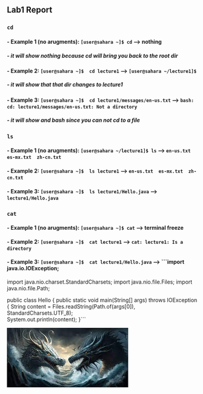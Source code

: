 ## Lab1 Report

### ```cd```
#### - Example 1 (no arugments): ```[user@sahara ~]$ cd``` --> nothing
##### - it will show nothing because cd will bring you back to the root dir
#### - Example 2: ```[user@sahara ~]$  cd lecture1``` -->  ```[user@sahara ~/lecture1]$```
##### - it will show that that dir changes to lecture1
#### - Example 3: ```[user@sahara ~]$  cd lecture1/messages/en-us.txt``` --> ```bash: cd: lecture1/messages/en-us.txt: Not a directory```
##### - it will show and bash since you can not cd to a file 

### ```ls```
#### - Example 1 (no arugments): ```[user@sahara ~/lecture1]$ ls``` --> ```en-us.txt  es-mx.txt  zh-cn.txt```
#### - Example 2: ```[user@sahara ~]$  ls lecture1``` -->  ```en-us.txt  es-mx.txt  zh-cn.txt```
#### - Example 3: ```[user@sahara ~]$  ls lecture1/Hello.java``` --> ```lecture1/Hello.java```


### ```cat```
#### - Example 1 (no arugments): ```[user@sahara ~]$ cat``` --> terminal freeze
#### - Example 2: ```[user@sahara ~]$  cat lecture1``` -->  ```cat: lecture1: Is a directory```
#### - Example 3: ```[user@sahara ~]$  cat lecture1/Hello.java``` --> ```import java.io.IOException;
import java.nio.charset.StandardCharsets;
import java.nio.file.Files;
import java.nio.file.Path;

public class Hello {
  public static void main(String[] args) throws IOException {
    String content = Files.readString(Path.of(args[0]), StandardCharsets.UTF_8);    
    System.out.println(content);
  }```


![Image](dragon.jpeg)
